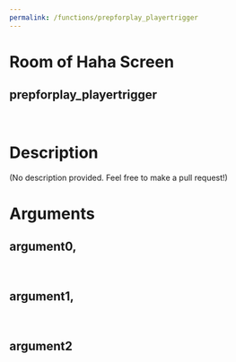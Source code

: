 ```yaml
---
permalink: /functions/prepforplay_playertrigger
---
```

# Room of Haha Screen  
## prepforplay_playertrigger  
&nbsp;  
# Description  
(No description provided. Feel free to make a pull request!) 
&nbsp;  
# Arguments
## argument0, 

&nbsp;  
## argument1, 

&nbsp;  
## argument2

&nbsp;  


